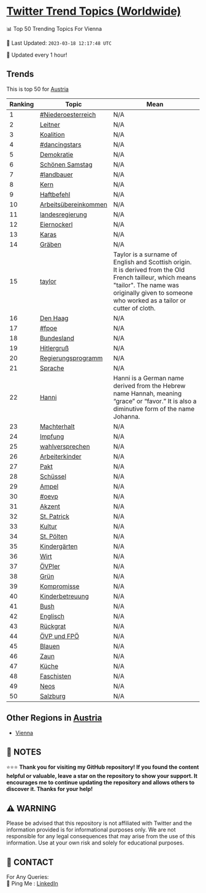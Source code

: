 [Twitter Trend Topics (Worldwide)](https://github.com/ErcinDedeoglu/Twitter-Trend-Topics)
==========


📊 Top 50 Trending Topics For Vienna

📆 Last Updated: `2023-03-18 12:17:48 UTC`

🔧 Updated every 1 hour!


## Trends

This is top 50 for [Austria](</Austria>)

| Ranking | Topic | Mean |
| ------- | ------------ | ------------ |
| 1 | [#Niederoesterreich](http://twitter.com/search?q=%23Niederoesterreich) | N/A |
| 2 | [Leitner](http://twitter.com/search?q=Leitner) | N/A |
| 3 | [Koalition](http://twitter.com/search?q=Koalition) | N/A |
| 4 | [#dancingstars](http://twitter.com/search?q=%23dancingstars) | N/A |
| 5 | [Demokratie](http://twitter.com/search?q=Demokratie) | N/A |
| 6 | [Schönen Samstag](http://twitter.com/search?q=Sch%c3%b6nen+Samstag) | N/A |
| 7 | [#landbauer](http://twitter.com/search?q=%23landbauer) | N/A |
| 8 | [Kern](http://twitter.com/search?q=Kern) | N/A |
| 9 | [Haftbefehl](http://twitter.com/search?q=Haftbefehl) | N/A |
| 10 | [Arbeitsübereinkommen](http://twitter.com/search?q=Arbeits%c3%bcbereinkommen) | N/A |
| 11 | [landesregierung](http://twitter.com/search?q=landesregierung) | N/A |
| 12 | [Eiernockerl](http://twitter.com/search?q=Eiernockerl) | N/A |
| 13 | [Karas](http://twitter.com/search?q=Karas) | N/A |
| 14 | [Gräben](http://twitter.com/search?q=Gr%c3%a4ben) | N/A |
| 15 | [taylor](http://twitter.com/search?q=taylor) | Taylor is a surname of English and Scottish origin. It is derived from the Old French tailleur, which means "tailor". The name was originally given to someone who worked as a tailor or cutter of cloth. |
| 16 | [Den Haag](http://twitter.com/search?q=Den+Haag) | N/A |
| 17 | [#fpoe](http://twitter.com/search?q=%23fpoe) | N/A |
| 18 | [Bundesland](http://twitter.com/search?q=Bundesland) | N/A |
| 19 | [Hitlergruß](http://twitter.com/search?q=Hitlergru%c3%9f) | N/A |
| 20 | [Regierungsprogramm](http://twitter.com/search?q=Regierungsprogramm) | N/A |
| 21 | [Sprache](http://twitter.com/search?q=Sprache) | N/A |
| 22 | [Hanni](http://twitter.com/search?q=Hanni) | Hanni is a German name derived from the Hebrew name Hannah, meaning “grace” or “favor.” It is also a diminutive form of the name Johanna. |
| 23 | [Machterhalt](http://twitter.com/search?q=Machterhalt) | N/A |
| 24 | [Impfung](http://twitter.com/search?q=Impfung) | N/A |
| 25 | [wahlversprechen](http://twitter.com/search?q=wahlversprechen) | N/A |
| 26 | [Arbeiterkinder](http://twitter.com/search?q=Arbeiterkinder) | N/A |
| 27 | [Pakt](http://twitter.com/search?q=Pakt) | N/A |
| 28 | [Schüssel](http://twitter.com/search?q=Sch%c3%bcssel) | N/A |
| 29 | [Ampel](http://twitter.com/search?q=Ampel) | N/A |
| 30 | [#oevp](http://twitter.com/search?q=%23oevp) | N/A |
| 31 | [Akzent](http://twitter.com/search?q=Akzent) | N/A |
| 32 | [St. Patrick](http://twitter.com/search?q=St.+Patrick) | N/A |
| 33 | [Kultur](http://twitter.com/search?q=Kultur) | N/A |
| 34 | [St. Pölten](http://twitter.com/search?q=St.+P%c3%b6lten) | N/A |
| 35 | [Kindergärten](http://twitter.com/search?q=Kinderg%c3%a4rten) | N/A |
| 36 | [Wirt](http://twitter.com/search?q=Wirt) | N/A |
| 37 | [ÖVPler](http://twitter.com/search?q=%c3%96VPler) | N/A |
| 38 | [Grün](http://twitter.com/search?q=Gr%c3%bcn) | N/A |
| 39 | [Kompromisse](http://twitter.com/search?q=Kompromisse) | N/A |
| 40 | [Kinderbetreuung](http://twitter.com/search?q=Kinderbetreuung) | N/A |
| 41 | [Bush](http://twitter.com/search?q=Bush) | N/A |
| 42 | [Englisch](http://twitter.com/search?q=Englisch) | N/A |
| 43 | [Rückgrat](http://twitter.com/search?q=R%c3%bcckgrat) | N/A |
| 44 | [ÖVP und FPÖ](http://twitter.com/search?q=%c3%96VP+und+FP%c3%96) | N/A |
| 45 | [Blauen](http://twitter.com/search?q=Blauen) | N/A |
| 46 | [Zaun](http://twitter.com/search?q=Zaun) | N/A |
| 47 | [Küche](http://twitter.com/search?q=K%c3%bcche) | N/A |
| 48 | [Faschisten](http://twitter.com/search?q=Faschisten) | N/A |
| 49 | [Neos](http://twitter.com/search?q=Neos) | N/A |
| 50 | [Salzburg](http://twitter.com/search?q=Salzburg) | N/A |



## Other Regions in [Austria](</Austria>)

* [Vienna](</Austria/Vienna.md>)



## 📝 NOTES

⭐⭐⭐ **Thank you for visiting my GitHub repository! If you found the content helpful or valuable, leave a star on the repository to show your support. It encourages me to continue updating the repository and allows others to discover it. Thanks for your help!**


## ⚠️ WARNING

Please be advised that this repository is not affiliated with Twitter and the information provided is for informational purposes only. We are not responsible for any legal consequences that may arise from the use of this information. Use at your own risk and solely for educational purposes.


## 📨 CONTACT

 For Any Queries:  
            🏓 Ping Me : [LinkedIn](https://www.linkedin.com/in/ercindedeoglu/)
